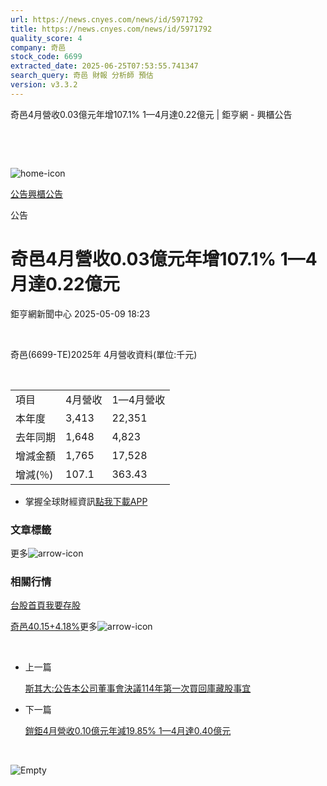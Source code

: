 ```yaml
---
url: https://news.cnyes.com/news/id/5971792
title: https://news.cnyes.com/news/id/5971792
quality_score: 4
company: 奇邑
stock_code: 6699
extracted_date: 2025-06-25T07:53:55.741347
search_query: 奇邑 財報 分析師 預估
version: v3.3.2
---
```


奇邑4月營收0.03億元年增107.1% 1—4月達0.22億元 | 鉅亨網 - 興櫃公告

‌

‌

![home-icon](/assets/icons/breadCrumb/symbol-icon-home.svg)

[公告](/news/cat/announcement)[興櫃公告](/news/cat/eme_bull)

公告

# 奇邑4月營收0.03億元年增107.1% 1—4月達0.22億元

鉅亨網新聞中心 2025-05-09 18:23

‌

奇邑(6699-TE)2025年 4月營收資料(單位:千元)

‌

|  |  |  |
| --- | --- | --- |
| 項目 | 4月營收 | 1—4月營收 |
| 本年度 | 3,413 | 22,351 |
| 去年同期 | 1,648 | 4,823 |
| 增減金額 | 1,765 | 17,528 |
| 增減(％) | 107.1 | 363.43 |

* 掌握全球財經資訊[點我下載APP](http://www.cnyes.com/app/?utm_source=mweb&utm_medium=HamMenuBanner&utm_campaign=fixed&utm_content=entr)

### 文章標籤

更多![arrow-icon](/assets/icons/arrows/arrow-down.svg)

### 相關行情

[台股首頁](https://www.cnyes.com/twstock)[我要存股](https://supr.link/8OHaU)

[奇邑40.15+4.18%](https://www.cnyes.com/twstock/6699)更多![arrow-icon](/assets/icons/arrows/arrow-down.svg)

‌

* 上一篇

  [斯其大:公告本公司董事會決議114年第一次買回庫藏股事宜](/news/id/5972290)
* 下一篇

  [鎧鉅4月營收0.10億元年減19.85% 1—4月達0.40億元](/news/id/5971039)

‌

![Empty](/assets/icons/skeleton/empty-image.svg)

‌